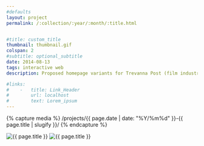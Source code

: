 ```yaml
---
#defaults
layout: project
permalink: /:collection/:year/:month/:title.html


#title: custom_title
thumbnail: thumbnail.gif
colspan: 2
#subtitle: optional_subtitle
date: 2014-08-13
tags: interactive web
description: Proposed homepage variants for Trevanna Post (film industry post production accounting). The client wanted extend its previously existing identity with a new web presence and make bicoastal locations a core part of its identity to emphasize ties to the film industry by way of Los Angeles and New York.

#links:
#    -   title: Link_Header
#        url: localhost
#        text: Lorem_ipsum
---
```


<!-- set project media path -->
{% capture media %}
    /projects/{{ page.date | date: "%Y/%m%d" }}-{{ page.title | slugify }}/
{% endcapture %}
<!-- end -->

<!-- media -->
<img class="span8" src="{{media|strip}}trevanna-ny.png" alt="{{ page.title }}">
<img class="span8" src="{{media|strip}}trevanna-la.png" alt="{{ page.title }}">
